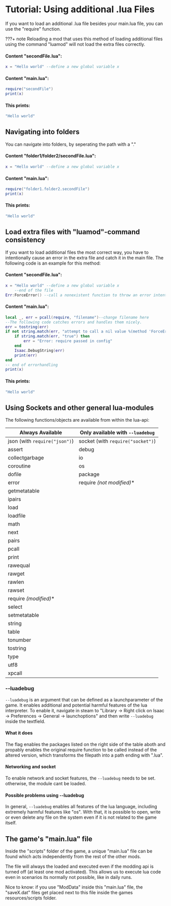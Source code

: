 # Tutorial: Using additional .lua Files

If you want to load an additional .lua file besides your main.lua file, you can use the "require" function.

???+ note 
    Reloading a mod that uses this method of loading additional files using the command "luamod" will not load the extra files correctly.

#### Content "secondFile.lua":

```lua
x = "Hello world" --define a new global variable x
```

#### Content "main.lua":

```lua
require("secondFile")
print(x)
```

#### This prints:

```lua
"Hello world"
```

## Navigating into folders

You can navigate into folders, by seperating the path with a "."

#### Content "folder1/folder2/secondFile.lua":

```lua
x = "Hello world" --define a new global variable x
```

#### Content "main.lua":

```lua
require("folder1.folder2.secondFile")
print(x)
```

#### This prints:

```lua
"Hello world"
```

## Load extra files with "luamod"-command consistency

If you want to load additional files the most correct way, you have to intentionally cause an error in the extra file and catch it in the main file. The following code is an example for this method:

#### Content "secondFile.lua":

```lua
x = "Hello world" --define a new global variable x
    --end of the file 
Err:ForceError() --call a nonexistent function to throw an error intentionally
```

#### Content "main.lua":

```lua
local _, err = pcall(require, "filename")--change filename here
--The following code catches errors and handles them nicely.
err = tostring(err)
if not string.match(err, "attempt to call a nil value %(method 'ForceError'%)") then
    if string.match(err, "true") then
        err = "Error: require passed in config"
    end
    Isaac.DebugString(err)
    print(err)
end
-- end of errorhandling
print(x)
```
#### This prints:
```lua
"Hello world"
```
## Using Sockets and other general lua-modules

The following functions/objects are available from within the lua-api:

|**Always Available**|**Only available with `--luadebug`**|
|--- |--- |
|json (with `require("json")`)|socket (with `require("socket")`)|
|assert|debug|
|collectgarbage|io|
|coroutine|os|
|dofile|package|
|error|require **(not modified*)**|
|getmetatable||
|ipairs||
|load||
|loadfile||
|math||
|next||
|pairs||
|pcall||
|print||
|rawequal||
|rawget||
|rawlen||
|rawset||
|require **(modified*)**||
|select||
|setmetatable||
|string||
|table||
|tonumber||
|tostring||
|type||
|utf8||
|xpcall||


### --luadebug

`--luadebug` is an argument that can be defined as a launchparameter of the game. It enables additional and potential harmful features of the lua interpreter. To enable it, navigate in steam to "Library -> Right click on Isaac -> Preferences -> General -> launchoptions" and then write `--luadebug` inside the textfield.

#### What it does

The flag enables the packages listed on the right side of the table aboth and propably enables the original require function to be called instead of the altered version, which transforms the filepath into a path ending with ".lua".

#### Networking and socket

To enable network and socket features, the `--luadebug` needs to be set. otherwise, the module cant be loaded.

#### Possible problems using --luadebug

In general, `--luadebug` enables all features of the lua language, including extremely harmful features like "os". With that, it is possible to open, write or even delete any file on the system even if it is not related to the game itself.

## The game's "main.lua" file

Inside the "scripts" folder of the game, a unique "main.lua" file can be found which acts independently from the rest of the other mods.

The file will always the loaded and executed even if the modding api is turned off (at least one mod activated). This allows us to execute lua code even in scenarios its normally not possible, like in daily runs.

Nice to know: if you use "ModData" inside this "main.lua" file, the "saveX.dat" files get placed next to this file inside the games resources/scripts folder.